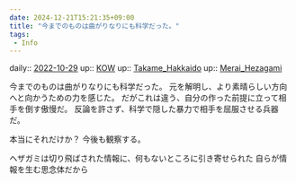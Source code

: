 ```yaml
---
date: 2024-12-21T15:21:35+09:00
title: "今までのものは曲がりなりにも科学だった。"
tags:
 - Info
---
```


daily:: [2022-10-29](Daily_Note/2022-10-29.md)
up:: [KOW](Bar/Novel/Nacaria/KOW.md)
up:: [Takame_Hakkaido](Bar/Novel/Nacaria/Takame_Hakkaido.md)
up:: [Merai_Hezagami](Bar/Novel/Nacaria/Merai_Hezagami.md)

今までのものは曲がりなりにも科学だった。
元を解明し、より素晴らしい方向へと向かうための力を感じた。
だがこれは違う、自分の作った前提に立って相手を倒す傲慢だ。
反論を許さず、科学で隠した暴力で相手を屈服させる兵器だ。

本当にそれだけか？
今後も観察する。

ヘザガミは切り飛ばされた情報に、何もないところに引き寄せられた
自らが情報を生む思念体だから